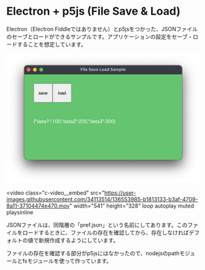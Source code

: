 # Electron + p5js (File Save & Load)

Electron（Electron Fiddleではありません）とp5jsをつかった、JSONファイルのセーブとロードができるサンプルです。アプリケーションの設定をセーブ・ロードすることを想定しています。


<img src = "./screenshot_01.png"></img>
<audio data-autoplay>
    <source src=type="video/mov">
</audio><div class="c-video">
  <video
  class="c-video__embed"
  src="https://user-images.githubusercontent.com/34113514/136553985-b1813133-b3af-4709-8a11-37104474e470.mov" 
  width="541"
  height="328"
  loop
  autoplay
  muted
  playsinline
  ></video>
</div>

JSONファイルは、同階層の「pref.json」という名前にしてあります。このファイルをロードするときに、ファイルの存在を確認してから、存在しなければデフォルトの値で新規作成するようにしています。

ファイルの存在を確認する部分がp5jsにはなかったので、nodejsのpathモジュールとfsモジュールを使って作っています。